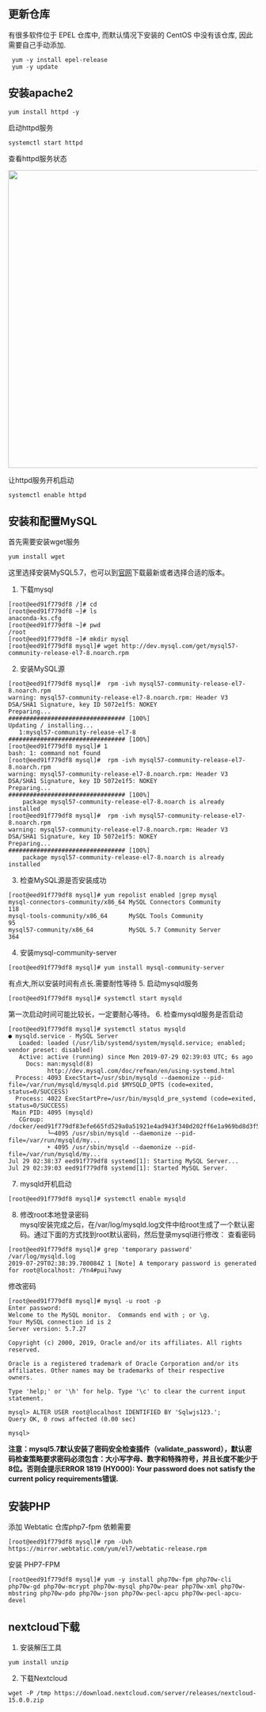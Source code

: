 ## 更新仓库
有很多软件位于 EPEL 仓库中, 而默认情况下安装的 CentOS 中没有该仓库, 因此需要自己手动添加.
```shell
 yum -y install epel-release
 yum -y update
```

## 安装apache2
```shell
yum install httpd -y
```  
启动httpd服务 
```shell
systemctl start httpd
```
查看httpd服务状态  

<img src="http://wujiashuaitupiancunchu.oss-cn-shanghai.aliyuncs.com/jupyter_notebook_img/vxa0gfyatq.png" width="600px" />  

让httpd服务开机启动
```shell
systemctl enable httpd
```

## 安装和配置MySQL
首先需要安装wget服务
```shell
yum install wget
```
这里选择安装MySQL5.7，也可以到[官网](https://dev.mysql.com/downloads/repo/yum/)下载最新或者选择合适的版本。
1. 下载mysql
```shell
[root@eed91f779df8 /]# cd
[root@eed91f779df8 ~]# ls
anaconda-ks.cfg
[root@eed91f779df8 ~]# pwd
/root
[root@eed91f779df8 ~]# mkdir mysql
[root@eed91f779df8 mysql]# wget http://dev.mysql.com/get/mysql57-community-release-el7-8.noarch.rpm
```

2. 安装MySQL源  
```shell
[root@eed91f779df8 mysql]#  rpm -ivh mysql57-community-release-el7-8.noarch.rpm
warning: mysql57-community-release-el7-8.noarch.rpm: Header V3 DSA/SHA1 Signature, key ID 5072e1f5: NOKEY
Preparing...                          ################################# [100%]
Updating / installing...
   1:mysql57-community-release-el7-8  ################################# [100%]
[root@eed91f779df8 mysql]# 1
bash: 1: command not found
[root@eed91f779df8 mysql]#  rpm -ivh mysql57-community-release-el7-8.noarch.rpm
warning: mysql57-community-release-el7-8.noarch.rpm: Header V3 DSA/SHA1 Signature, key ID 5072e1f5: NOKEY
Preparing...                          ################################# [100%]
	package mysql57-community-release-el7-8.noarch is already installed
[root@eed91f779df8 mysql]#  rpm -ivh mysql57-community-release-el7-8.noarch.rpm
warning: mysql57-community-release-el7-8.noarch.rpm: Header V3 DSA/SHA1 Signature, key ID 5072e1f5: NOKEY
Preparing...                          ################################# [100%]
	package mysql57-community-release-el7-8.noarch is already installed

```

3. 检查MySQL源是否安装成功
```shell
[root@eed91f779df8 mysql]# yum repolist enabled |grep mysql
mysql-connectors-community/x86_64 MySQL Connectors Community                118
mysql-tools-community/x86_64      MySQL Tools Community                      95
mysql57-community/x86_64          MySQL 5.7 Community Server                364
```
4. 安装mysql-community-server
```
[root@eed91f779df8 mysql]# yum install mysql-community-server
```
有点大,所以安装时间有点长.需要耐性等待
5. 启动mysqld服务
```shell
[root@eed91f779df8 mysql]# systemctl start mysqld
```
第一次启动时间可能比较长，一定要耐心等待。
6. 检查mysqld服务是否启动
```shell
[root@eed91f779df8 mysql]# systemctl status mysqld
● mysqld.service - MySQL Server
   Loaded: loaded (/usr/lib/systemd/system/mysqld.service; enabled; vendor preset: disabled)
   Active: active (running) since Mon 2019-07-29 02:39:03 UTC; 6s ago
     Docs: man:mysqld(8)
           http://dev.mysql.com/doc/refman/en/using-systemd.html
  Process: 4093 ExecStart=/usr/sbin/mysqld --daemonize --pid-file=/var/run/mysqld/mysqld.pid $MYSQLD_OPTS (code=exited, status=0/SUCCESS)
  Process: 4022 ExecStartPre=/usr/bin/mysqld_pre_systemd (code=exited, status=0/SUCCESS)
 Main PID: 4095 (mysqld)
   CGroup: /docker/eed91f779df83efe665fd529a0a51921e4ad943f340d202ff6e1a969bd8d3f56/docker/eed91f779df83efe665fd529a0a51921e4ad943f340d202ff6e1a969bd8d3f56/system.slice/mysqld.service
           └─4095 /usr/sbin/mysqld --daemonize --pid-file=/var/run/mysqld/my...
           ‣ 4095 /usr/sbin/mysqld --daemonize --pid-file=/var/run/mysqld/my...
Jul 29 02:38:37 eed91f779df8 systemd[1]: Starting MySQL Server...
Jul 29 02:39:03 eed91f779df8 systemd[1]: Started MySQL Server.
```
7. mysqld开机启动
```
[root@eed91f779df8 mysql]# systemctl enable mysqld
```
8. 修改root本地登录密码  
mysql安装完成之后，在/var/log/mysqld.log文件中给root生成了一个默认密码。通过下面的方式找到root默认密码，然后登录mysql进行修改：
查看密码  
```shell
[root@eed91f779df8 mysql]# grep 'temporary password' /var/log/mysqld.log
2019-07-29T02:38:39.780084Z 1 [Note] A temporary password is generated for root@localhost: /Yn4#pui?uwy
```



修改密码
```
[root@eed91f779df8 mysql]# mysql -u root -p
Enter password: 
Welcome to the MySQL monitor.  Commands end with ; or \g.
Your MySQL connection id is 2
Server version: 5.7.27

Copyright (c) 2000, 2019, Oracle and/or its affiliates. All rights reserved.

Oracle is a registered trademark of Oracle Corporation and/or its
affiliates. Other names may be trademarks of their respective
owners.

Type 'help;' or '\h' for help. Type '\c' to clear the current input statement.

mysql> ALTER USER root@localhost IDENTIFIED BY 'Sqlwjs123.';
Query OK, 0 rows affected (0.00 sec)

mysql> 

```

**注意：mysql5.7默认安装了密码安全检查插件（validate_password），默认密码检查策略要求密码必须包含：大小写字母、数字和特殊符号，并且长度不能少于8位。否则会提示ERROR 1819 (HY000): Your password does not satisfy the current policy requirements错误.**

## 安装PHP
添加 Webtatic 仓库php7-fpm 依赖需要
```
[root@eed91f779df8 mysql]# rpm -Uvh https://mirror.webtatic.com/yum/el7/webtatic-release.rpm
```

安装 PHP7-FPM
```
[root@eed91f779df8 mysql]# yum -y install php70w-fpm php70w-cli php70w-gd php70w-mcrypt php70w-mysql php70w-pear php70w-xml php70w-mbstring php70w-pdo php70w-json php70w-pecl-apcu php70w-pecl-apcu-devel

```

## nextcloud下载
1. 安装解压工具
```
yum install unzip
```

2. 下载Nextcloud
```
wget -P /tmp https://download.nextcloud.com/server/releases/nextcloud-15.0.0.zip
```

```{.python .input}

```
